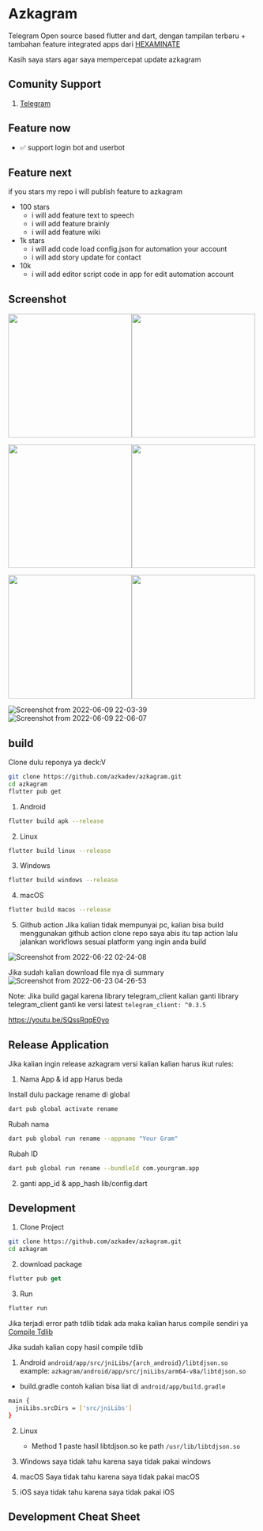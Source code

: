 # Azkagram

Telegram Open source based flutter and dart, dengan tampilan terbaru + tambahan feature integrated apps dari [HEXAMINATE](https://hexaminate.netlify.app/)

Kasih saya stars agar saya mempercepat update azkagram

## Comunity Support
1. [Telegram](https://t.me/developer_group_chat)

## Feature now
- ✅️ support login bot and userbot

## Feature next
if you stars  my repo i will publish feature to azkagram
- 100 stars
  - i will add feature text to speech
  - i will add feature brainly
  - i will add feature wiki
- 1k stars
  -  i will add code load config.json for automation your account
  -  i will add story update for contact
- 10k
  - i will add editor script code in app for edit automation account

## Screenshot​
 
<img src="https://user-images.githubusercontent.com/82513502/173433798-9e29f5e3-ee0f-425f-a24b-2134de3d3cf9.png" width="250px"><img src="https://raw.githubusercontent.com/azkadev/azkagram/main/screenshot/me.png" width="250px">

<img src="https://user-images.githubusercontent.com/82513502/173319331-9e96fbe7-3e66-44b2-8577-f6685d86a368.png" width="250px"><img src="https://user-images.githubusercontent.com/82513502/173319541-19a60407-f410-4e95-8ac0-d0da2eaf2457.png" width="250px">
 
<img src="https://user-images.githubusercontent.com/82513502/173433798-9e29f5e3-ee0f-425f-a24b-2134de3d3cf9.png" width="250px"><img src="https://raw.githubusercontent.com/azkadev/azkagram/main/screenshot/signup_qr.png" width="250px">

![Screenshot from 2022-06-09 22-03-39](https://user-images.githubusercontent.com/82513502/172880974-7bd13318-7934-4bca-acfb-911da5982ba5.png)
![Screenshot from 2022-06-09 22-06-07](https://user-images.githubusercontent.com/82513502/172880794-3eae08b8-3e55-40ed-8300-9427dd291118.png)

## build
Clone dulu reponya ya deck:V
```bash
git clone https://github.com/azkadev/azkagram.git
cd azkagram
flutter pub get
```

1. Android

```bash
flutter build apk --release
```

2. Linux 

```bash
flutter build linux --release
```

3. Windows

```bash
flutter build windows --release
```

4. macOS

```bash
flutter build macos --release
```

5. Github action
Jika kalian tidak mempunyai pc, kalian bisa build menggunakan github action
clone repo saya abis itu tap action lalu jalankan workflows sesuai platform yang ingin anda build

![Screenshot from 2022-06-22 02-24-08](https://user-images.githubusercontent.com/82513502/174882193-0bca3742-dae4-4b09-b06b-f62b6c5b5af5.png)

Jika sudah kalian download file nya di summary
![Screenshot from 2022-06-23 04-26-53](https://user-images.githubusercontent.com/82513502/175141650-9f77cba5-5ebf-4b6f-9bb9-29e30448ea90.png)

Note:
Jika build gagal karena library telegram_client
kalian ganti library telegram_client ganti ke versi latest
`telegram_client: ^0.3.5`

https://youtu.be/SQssRqqE0yo

## Release Application

Jika kalian ingin release azkagram versi kalian kalian harus ikut rules:

1. Nama App & id app Harus beda

Install dulu package rename di global
```bash
dart pub global activate rename
```
Rubah nama

```bash
dart pub global run rename --appname "Your Gram"
```
Rubah ID

```bash
dart pub global run rename --bundleId com.yourgram.app
```
   
2. ganti app_id & app_hash
lib/config.dart

## Development

1. Clone Project

```bash
git clone https://github.com/azkadev/azkagram.git
cd azkagram
```

2. download package

```dart
flutter pub get
```

3. Run

```dart
flutter run
```

Jika terjadi error path tdlib tidak ada maka kalian harus compile sendiri ya [Compile Tdlib](https://github.com/tdlib/td)


Jika sudah kalian copy hasil compile tdlib

1. Android
  `android/app/src/jniLibs/{arch_android}/libtdjson.so`
  example:
  `azkagram/android/app/src/jniLibs/arm64-v8a/libtdjson.so`
  
  + build.gradle
  contoh kalian bisa liat di `android/app/build.gradle`
  ```bash
  main {
    jniLibs.srcDirs = ['src/jniLibs']
  }
  ```

2. Linux
   - Method 1
    paste hasil libtdjson.so ke path `/usr/lib/libtdjson.so`
     
3. Windows
   saya tidak tahu karena saya tidak pakai windows

4. macOS
   Saya tidak tahu karena saya tidak pakai macOS

5. iOS
   saya tidak tahu karena saya tidak pakai iOS


## Development Cheat Sheet